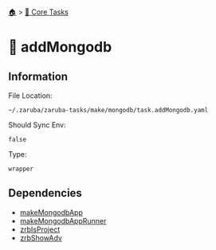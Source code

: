 <!--startTocHeader-->
[🏠](../README.md) > [🥝 Core Tasks](README.md)
# 🍃 addMongodb
<!--endTocHeader-->

## Information

File Location:

    ~/.zaruba/zaruba-tasks/make/mongodb/task.addMongodb.yaml

Should Sync Env:

    false

Type:

    wrapper


## Dependencies

* [makeMongodbApp](make-mongodb-app.md)
* [makeMongodbAppRunner](make-mongodb-app-runner.md)
* [zrbIsProject](zrb-is-project.md)
* [zrbShowAdv](zrb-show-adv.md)